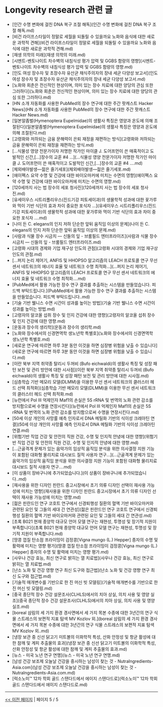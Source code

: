 # Longevity research 관련 글

- [인간 수명 변화에 걸친 DNA 복구 조절 해독](인간 수명 변화에 걸친 DNA 복구 조절 해독.md)
- [비건 라이프스타일이 정말로 세월을 되돌릴 수 있을까요 노화와 음식에 대한 새로운 과학적 견해](비건 라이프스타일이 정말로 세월을 되돌릴 수 있을까요 노화와 음식에 대한 새로운 과학적 견해.md)
- [재생 의학의 미래](재생 의학의 미래.md)
- [시멘트-벤토나이트 차수벽의 내침식성 평가 압력 및 GGBS 함량의 영향](시멘트-벤토나이트 차수벽의 내침식성 평가 압력 및 GGBS 함량의 영향.md)
- [인도 여성 장수자 및 초장수자 유산균 채식주의자의 장내 세균 다양성 보고서](인도 여성 장수자 및 초장수자 유산균 채식주의자의 장내 세균 다양성 보고서.md)
- [노화와 회춘은 전신적인 현상이며, 의미 있는 장수 치료에 대한 양당의 관심 또한 그러하다](노화와 회춘은 전신적인 현상이며, 의미 있는 장수 치료에 대한 양당의 관심 또한 그러하다.md)
- [HN 소개 자동화를 사용한 PubMed의 장수 연구에 대한 주간 팟캐스트  Hacker News](HN 소개 자동화를 사용한 PubMed의 장수 연구에 대한 주간 팟캐스트  Hacker News.md)
- [일본알좀벌(Hymenoptera Eupelmidae)의 생활사 특징은 영양과 온도에 의해 조절된다](일본알좀벌(Hymenoptera Eupelmidae)의 생활사 특징은 영양과 온도에 의해 조절된다.md)
- [고령화와 저하되는 금융 문해력이 은퇴 재정을 재편하는 방식](고령화와 저하되는 금융 문해력이 은퇴 재정을 재편하는 방식.md)
- […식물성 영양 전문가이자 저명한 작가인 마이클 J. 도어프먼이 쓴 매혹적이고 도발적인 신간,[…]장수의 교훈 #4 …](…식물성 영양 전문가이자 저명한 작가인 마이클 J. 도어프먼이 쓴 매혹적이고 도발적인 신간,[…]장수의 교훈 #4 ….md)
- [체외배아발생—젊은 줄기세포](체외배아발생—젊은 줄기세포.md)
- [에이펙스 요약 수명 및 건강에 대한 바이오마커에 미치는 수면의 영향](에이펙스 요약 수명 및 건강에 대한 바이오마커에 미치는 수면의 영향.md)
- [120세까지 사는 법 장수의 세포 청사진](120세까지 사는 법 장수의 세포 청사진.md)
- [유세이우스 시트리폴리우스(진드기강 피토세이과)의 생물학적 성과에 대한 꽃가루와 먹이 기반 식단의 효과 차이 중요한 포식자 …](유세이우스 시트리폴리우스(진드기강 피토세이과)의 생물학적 성과에 대한 꽃가루와 먹이 기반 식단의 효과 차이 중요한 포식자 ….md)
- [나이 든 C. elegans의 인지 저하 단순한 앞뒤 움직임 이상의 문제](나이 든 C. elegans의 인지 저하 단순한 앞뒤 움직임 이상의 문제.md)
- [사람과 식물 장수 시금치 — 신들의 잎 - 브룸필드 엔터프라이즈](사람과 식물 장수 시금치 — 신들의 잎 - 브룸필드 엔터프라이즈.md)
- [고령화 시대의 경제와 기업 재구상 인도의 관점](고령화 시대의 경제와 기업 재구상 인도의 관점.md)
- […퍼지 논리 제어기, ANFIS 및 HHOPSO 알고리즘의 LEACH 프로토콜 연구 무선 센서 네트워크의 에너지 효율 및 네트워크 수명 최적화…](…퍼지 논리 제어기, ANFIS 및 HHOPSO 알고리즘의 LEACH 프로토콜 연구 무선 센서 네트워크의 에너지 효율 및 네트워크 수명 최적화….md)
- [PubMed에서 활용 가능한 장수 연구 결과를 추출하는 시스템을 만들었습니다. 피드백 부탁드립니다.](PubMed에서 활용 가능한 장수 연구 결과를 추출하는 시스템을 만들었습니다. 피드백 부탁드립니다..md)
- [기술 기반 웰니스 수면 시간이 성과를 높이는 방법](기술 기반 웰니스 수면 시간이 성과를 높이는 방법.md)
- [고령자의 알코올 섭취 장수 및 인지 건강에 대한 영향](고령자의 알코올 섭취 장수 및 인지 건강에 대한 영향.md)
- [운동과 장수의 생리학](운동과 장수의 생리학.md)
- [노화와 장수에서의 신경면역학 생노년학 특별호](노화와 장수에서의 신경면역학 생노년학 특별호.md)
- [새로운 연구에 따르면 하루 3분 동안 이것을 하면 심장병 위험을 낮출 수 있습니다](새로운 연구에 따르면 하루 3분 동안 이것을 하면 심장병 위험을 낮출 수 있습니다.md)
- [이란 북부 지역 취약종 탈리시 두꺼비 (Bufo eichwaldi)의 생활사 특징 및 성장 패턴 보전 및 관리 방안에 대한 시사점](이란 북부 지역 취약종 탈리시 두꺼비 (Bufo eichwaldi)의 생활사 특징 및 성장 패턴 보전 및 관리 방안에 대한 시사점.md)
- [심층학습 기반 메모리 모델(DLMM)을 이용한 무선 센서 네트워크의 클러스터 헤드 선택 최적화](심층학습 기반 메모리 모델(DLMM)을 이용한 무선 센서 네트워크의 클러스터 헤드 선택 최적화.md)
- [뉴런에서 Pol III 억제인자 Maf1의 손실은 5S rRNA 및 번역의 노화 관련 감소를 방지함으로써 수명을 연장시킨다](뉴런에서 Pol III 억제인자 Maf1의 손실은 5S rRNA 및 번역의 노화 관련 감소를 방지함으로써 수명을 연장시킨다.md)
- [50세 이상 개인의 사망률 예측 인자로서 DNA 메틸화 기반의 식이성 크레아틴 연결](50세 이상 개인의 사망률 예측 인자로서 DNA 메틸화 기반의 식이성 크레아틴 연결.md)
- [위험기반 직업 건강 및 안전의 직원 건강, 수명 및 인지적 안녕에 대한 영향](위험기반 직업 건강 및 안전의 직원 건강, 수명 및 인지적 안녕에 대한 영향.md)
- […근골격계 문제가 있는 음악가의 임상적 움직임 분석을 위한 의사결정 지원 기능이 포함된 대화형 물리치료 대시보드 질적 사용자 연구…](…근골격계 문제가 있는 음악가의 임상적 움직임 분석을 위한 의사결정 지원 기능이 포함된 대화형 물리치료 대시보드 질적 사용자 연구….md)
- [이 상품이 장바구니에 추가되었습니다.](이 상품이 장바구니에 추가되었습니다..md)
- [재사용을 위한 디자인 핀란드 중고시장에서 초기 의류 디자인 선택이 재사용 가능성에 미치는 영향](재사용을 위한 디자인 핀란드 중고시장에서 초기 의류 디자인 선택이 재사용 가능성에 미치는 영향.md)
- [젊은 핀란드인 연구 코호트 연구에서 신경퇴행성 질환의 혈액 기반 바이오마커와 관련된 요인 및 그들의 세대 간 연관성](젊은 핀란드인 연구 코호트 연구에서 신경퇴행성 질환의 혈액 기반 바이오마커와 관련된 요인 및 그들의 세대 간 연관성.md)
- [초록 B021 현재 종양학 대규모 언어 모델 연구는 재현성, 투명성 및 장기적 지원이 부족합니다](초록 B021 현재 종양학 대규모 언어 모델 연구는 재현성, 투명성 및 장기적 지원이 부족합니다.md)
- [땅콩 껍질 탄소점 프라이밍이 검정콩[Vigna mungo (L.) Hepper] 종자의 수명 및 활력에 미치는 영향 평가](땅콩 껍질 탄소점 프라이밍이 검정콩[Vigna mungo (L.) Hepper] 종자의 수명 및 활력에 미치는 영향 평가.md)
- [사우나 건강 효능, 최신 연구로 밝히는 열 치료법](사우나 건강 효능, 최신 연구로 밝히는 열 치료법.md)
- [난소 노화 및 건강 영향 연구 최신 도구와 접근법](난소 노화 및 건강 영향 연구 최신 도구와 접근법.md)
- [기술적 매개변수를 기반으로 한 진 머신 빗 모델링](기술적 매개변수를 기반으로 한 진 머신 빗 모델링.md)
- [중국 종단적 장수 건강 설문조사(CLHLS)에서의 치아 상실, 의치 사용 및 영양 실조](중국 종단적 장수 건강 설문조사(CLHLS)에서의 치아 상실, 의치 사용 및 영양 실조.md)
- [boreal 삼림의 세 가지 환경 경사면에서 세 가지 목본 수종에 대한 3년간의 연구 식물 스트레스의 보편적 지표 탐색 MV Kozlov 외.](boreal 삼림의 세 가지 환경 경사면에서 세 가지 목본 수종에 대한 3년간의 연구 식물 스트레스의 보편적 지표 탐색 MV Kozlov 외..md)
- [냉장 보관 중 신선 닭고기 미트볼의 이화학적 특성, 산화 안정성 및 항균 활성에 대한 참깨 및 계피 추출물의 효과](냉장 보관 중 신선 닭고기 미트볼의 이화학적 특성, 산화 안정성 및 항균 활성에 대한 참깨 및 계피 추출물의 효과.md)
- [뉴스 - 미국 노년 연구 연맹](뉴스 - 미국 노년 연구 연맹.md)
- [남성 건강 보조제 오늘날 건강을 중시하는 남성이 찾는 것 - NutraIngredients-Asia.com](남성 건강 보조제 오늘날 건강을 중시하는 남성이 찾는 것 - NutraIngredients-Asia.com.md)
- [럭소노미™ 12차 학회 골드 스탠다드에서 에이지 스탠다드로](럭소노미™ 12차 학회 골드 스탠다드에서 에이지 스탠다드로.md)

---
[<< 이전 페이지](page-4.md)  |  페이지 5 / 5